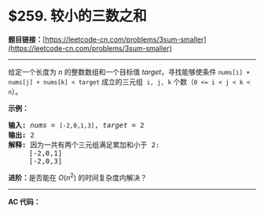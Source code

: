 # $259. 较小的三数之和

**题目链接：**[https://leetcode-cn.com/problems/3sum-smaller](https://leetcode-cn.com/problems/3sum-smaller)

---

<div class="content__1Y2H">
 <div class="notranslate">
  <p>给定一个长度为 <em>n</em> 的整数数组和一个目标值<em> target</em>，寻找能够使条件&nbsp;<code>nums[i] + nums[j] + nums[k] &lt; target</code>&nbsp;成立的三元组&nbsp; <code>i, j, k</code>&nbsp;个数（<code>0 &lt;= i &lt; j &lt; k &lt; n</code>）。</p> 
  <p><strong>示例：</strong></p> 
  <pre class="language-text"><strong>输入: </strong><em>nums</em> = <code>[-2,0,1,3]</code>, <em>target</em> = 2
<strong>输出: </strong>2 
<strong>解释: </strong>因为一共有两个三元组满足累加和小于 2:
&nbsp;    [-2,0,1]
     [-2,0,3]
</pre> 
  <p><strong>进阶：</strong>是否能在&nbsp;<em>O</em>(<em>n</em><sup>2</sup>) 的时间复杂度内解决？</p> 
 </div>
</div>

---

**AC 代码：**

```java

```
